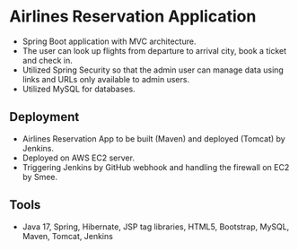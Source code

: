 # Airlines Reservation Application
- Spring Boot application with MVC architecture.
- The user can look up flights from departure to arrival city, book a ticket and check in.
- Utilized Spring Security so that the admin user can manage data using links and URLs only available to admin users.
- Utilized MySQL for databases.

## Deployment
- Airlines Reservation App to be built (Maven) and deployed (Tomcat) by Jenkins.
- Deployed on AWS EC2 server.
- Triggering Jenkins by GitHub webhook and handling the firewall on EC2 by Smee.

## Tools
- Java 17, Spring, Hibernate, JSP tag libraries, HTML5, Bootstrap, MySQL, Maven, Tomcat, Jenkins
